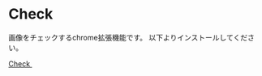 # Check <img>

画像をチェックするchrome拡張機能です。
以下よりインストールしてください。

<a href="https://chrome.google.com/webstore/detail/check-%3Cimg%3E/obpihdkhanobolbkjbhnmcobamimoiac?hl=ja&authuser=2" target="_blank">Check <img></a>